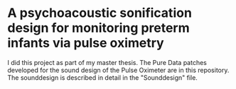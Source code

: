 # A psychoacoustic sonification design for monitoring preterm infants via pulse oximetry

I did this project as part of my master thesis. The Pure Data patches developed for the sound design of the Pulse Oximeter are in this repository. The sounddesign is described in detail in the "Sounddesign" file. 

